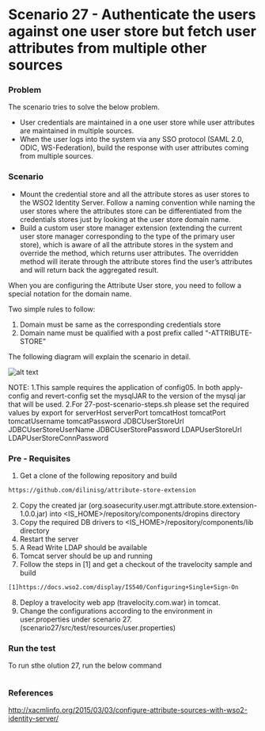 # Scenario 27 - Authenticate the users against one user store but fetch user attributes from multiple other sources

### Problem
The scenario tries to solve the below problem.
  - User credentials are maintained in a one user store while user attributes are maintained in multiple sources.
  - When the user logs into the system via any SSO protocol (SAML 2.0, ODIC, WS-Federation), build the response with user attributes coming from multiple sources.

### Scenario
   - Mount the credential store and all the attribute stores as user stores to the WSO2 Identity Server. Follow a naming convention while naming the user stores where the attributes store can be differentiated from the credentials stores just by looking at the user store domain name.
   - Build a custom user store manager extension (extending the current user store manager corresponding to the type of the primary user store), which is aware of all the attribute stores in the system and override the method, which returns user attributes. The overridden method will iterate through the attribute stores find the user’s attributes and will return back the aggregated result.

When you are configuring the Attribute User store, you need to follow a special notation for the domain name.

Two simple rules to follow:
1. Domain must be same as the corresponding credentials store
2. Domain name must be qualified with a post prefix called   “-ATTRIBUTE-STORE”

The following diagram will explain the scenario in detail.

![alt text](src/test/resources/Solution27.png "Description goes here")


NOTE: 
1.This sample requires the application of config05. In both apply-config and revert-config set the mysqlJAR to the version of the mysql jar that will be used.
2.For 27-post-scenario-steps.sh please set the required values by export for 
serverHost
serverPort
tomcatHost
tomcatPort
tomcatUsername
tomcatPassword
JDBCUserStoreUrl
JDBCUserStoreUserName
JDBCUserStorePassword
LDAPUserStoreUrl
LDAPUserStoreConnPassword


### Pre - Requisites
1. Get a clone of the following repository and build
```sh 
https://github.com/dilinisg/attribute-store-extension 
```
2. Copy the created jar (org.soasecurity.user.mgt.attribute.store.extension-1.0.0.jar) into <IS_HOME>/repository/components/dropins directory
3. Copy the required DB drivers to <IS_HOME>/repository/components/lib directory
4. Restart the server
5. A Read Write LDAP should be available
6. Tomcat server should be up and running
7. Follow the steps in [1] and get a checkout of the travelocity sample and build
```sh 
[1]https://docs.wso2.com/display/IS540/Configuring+Single+Sign-On
```
8. Deploy a travelocity web app (travelocity.com.war) in tomcat. 
9. Change the configurations according to the environment in user.properties under scenario 27. (scenario27/src/test/resources/user.properties)

### Run the test
To run sthe olution 27, run the below command
```sh run-scenario.sh

```

### References
http://xacmlinfo.org/2015/03/03/configure-attribute-sources-with-wso2-identity-server/
